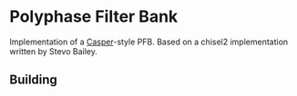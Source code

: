 Polyphase Filter Bank
=======================

Implementation of a [Casper](https://casper.berkeley.edu/wiki/The_Polyphase_Filter_Bank_Technique)-style PFB.
Based on a chisel2 implementation written by Stevo Bailey.

## Building
